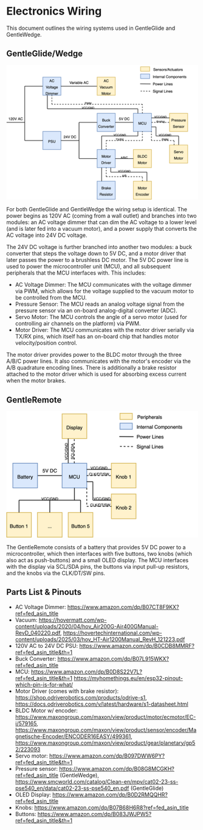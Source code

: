 # Electronics Wiring

This document outlines the wiring systems used in GentleGlide and GentleWedge.

## GentleGlide/Wedge

![](images/platform_wiring.png)

For both GentleGlide and GentleWedge the wiring setup is identical. The power begins as 120V AC (coming from a wall outlet) and branches into two modules: an AC voltage dimmer that can dim the AC voltage to a lower level (and is later fed into a vacuum motor), and a power supply that converts the AC voltage into 24V DC voltage.

The 24V DC voltage is further branched into another two modules: a buck converter that steps the voltage down to 5V DC, and a motor driver that later passes the power to a brushless DC motor. The 5V DC power line is used to power the microcontroller unit (MCU), and all subsequent peripherals that the MCU interfaces with. This includes:
- AC Voltage Dimmer: The MCU communicates with the voltage dimmer via PWM, which allows for the voltage supplied to the vacuum motor to be controlled from the MCU.
- Pressure Sensor: The MCU reads an analog voltage signal from the pressure sensor via an on-board analog-digital converter (ADC).
- Servo Motor: The MCU controls the angle of a servo motor (used for controlling air channels on the platform) via PWM.
- Motor Driver: The MCU communicates with the motor driver serially via TX/RX pins, which itself has an on-board chip that handles motor velocity/position control.

The motor driver provides power to the BLDC motor through the three A/B/C power lines. It also communicates with the motor's encoder via the A/B quadrature encoding lines. There is additionally a brake resistor attached to the motor driver which is used for absorbing excess current when the motor brakes.

## GentleRemote

![](images/remote_wiring.png)

The GentleRemote consists of a battery that provides 5V DC power to a microcontroller, which then interfaces with five buttons, two knobs (which also act as push-buttons) and a small OLED display. The MCU interfaces with the display via SCL/SDA pins, the buttons via input pull-up resistors, and the knobs via the CLK/DT/SW pins.

## Parts List & Pinouts

- AC Voltage Dimmer: https://www.amazon.com/dp/B07CT8F9KX?ref=fed_asin_title
- Vacuum: https://hovermatt.com/wp-content/uploads/2020/04/hov_Air200G-Air400GManual-RevD_040220.pdf, https://hovertechinternational.com/wp-content/uploads/2025/03/hov_HT-Air1200Manual_RevH_121223.pdf
- 120V AC to 24V DC PSU: https://www.amazon.com/dp/B0CDB8MMRF?ref=fed_asin_title&th=1
- Buck Converter: https://www.amazon.com/dp/B07L915WKX?ref=fed_asin_title
- MCU: https://www.amazon.com/dp/B0D8S22V7L?ref=fed_asin_title&th=1 https://myhomethings.eu/en/esp32-pinout-which-pin-is-for-what/
- Motor Driver (comes with brake resistor): https://shop.odriverobotics.com/products/odrive-s1, https://docs.odriverobotics.com/v/latest/hardware/s1-datasheet.html
- BLDC Motor w/ encoder: https://www.maxongroup.com/maxon/view/product/motor/ecmotor/EC-i/579165, https://www.maxongroup.com/maxon/view/product/sensor/encoder/Magnetische-Encoder/ENCODER16EASY/499361, https://www.maxongroup.com/maxon/view/product/gear/planetary/gp52/223093
- Servo motor: https://www.amazon.com/dp/B097DWW6PY?ref=fed_asin_title&th=1
- Pressure sensor: https://www.amazon.com/dp/B08G8MCGKH?ref=fed_asin_title (GentleWedge), https://www.smcworld.com/catalog/Clean-en/mpv/cat02-23-ss-pse540_en/data/cat02-23-ss-pse540_en.pdf (GentleGlide)
- OLED Display: https://www.amazon.com/dp/B0D2RMQQHR?ref=fed_asin_title
- Knobs: https://www.amazon.com/dp/B07B68H6R8?ref=fed_asin_title
- Buttons: https://www.amazon.com/dp/B083JWJPW5?ref=fed_asin_title&th=1